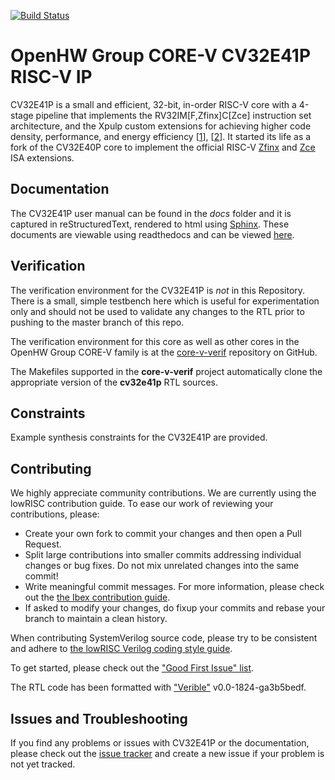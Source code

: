[![Build Status](https://travis-ci.com/pulp-platform/riscv.svg?branch=master)](https://travis-ci.com/pulp-platform/riscv)

# OpenHW Group CORE-V CV32E41P RISC-V IP

CV32E41P is a small and efficient, 32-bit, in-order RISC-V core with a 4-stage pipeline that implements
the RV32IM\[F,Zfinx\]C\[Zce\] instruction set architecture, and the Xpulp custom extensions for achieving
higher code density, performance, and energy efficiency \[[1](https://doi.org/10.1109/TVLSI.2017.2654506)\], \[[2](https://doi.org/10.1109/PATMOS.2017.8106976)\].
It started its life as a fork of the CV32E40P core to implement the official RISC-V [Zfinx](https://github.com/riscv/riscv-zfinx/blob/main/zfinx-spec-20210511-0.41.pdf) and [Zce](https://github.com/riscv/riscv-code-size-reduction/releases/tag/V0.50.1-TOOLCHAIN-DEV) ISA extensions.

## Documentation

The CV32E41P user manual can be found in the _docs_ folder and it is
captured in reStructuredText, rendered to html using [Sphinx](https://docs.readthedocs.io/en/stable/intro/getting-started-with-sphinx.html).
These documents are viewable using readthedocs and can be viewed [here](https://docs.openhwgroup.org/projects/openhw-group-cv32e41p/).

## Verification
The verification environment for the CV32E41P is _not_ in this Repository.  There is a small, simple testbench here which is
useful for experimentation only and should not be used to validate any changes to the RTL prior to pushing to the master
branch of this repo.

The verification environment for this core as well as other cores in the OpenHW Group CORE-V family is at the
[core-v-verif](https://github.com/openhwgroup/core-v-verif) repository on GitHub.

The Makefiles supported in the **core-v-verif** project automatically clone the appropriate version of the **cv32e41p**  RTL sources.

## Constraints
Example synthesis constraints for the CV32E41P are provided.

## Contributing

We highly appreciate community contributions. We are currently using the lowRISC contribution guide.
To ease our work of reviewing your contributions,
please:

* Create your own fork to commit your changes and then open a Pull Request.
* Split large contributions into smaller commits addressing individual changes or bug fixes. Do not
  mix unrelated changes into the same commit!
* Write meaningful commit messages. For more information, please check out the [the Ibex contribution
  guide](https://github.com/lowrisc/ibex/blob/master/CONTRIBUTING.md).
* If asked to modify your changes, do fixup your commits and rebase your branch to maintain a
  clean history.

When contributing SystemVerilog source code, please try to be consistent and adhere to [the lowRISC Verilog
coding style guide](https://github.com/lowRISC/style-guides/blob/master/VerilogCodingStyle.md).

To get started, please check out the ["Good First Issue"
 list](https://github.com/openhwgroup/cv32e41p/issues?q=is%3Aissue+is%3Aopen+-label%3Astatus%3Aresolved+label%3A%22good+first+issue%22).

The RTL code has been formatted with ["Verible"](https://github.com/google/verible) v0.0-1824-ga3b5bedf.

## Issues and Troubleshooting

If you find any problems or issues with CV32E41P or the documentation, please check out the [issue
 tracker](https://github.com/openhwgroup/cv32e41p/issues) and create a new issue if your problem is
not yet tracked.


